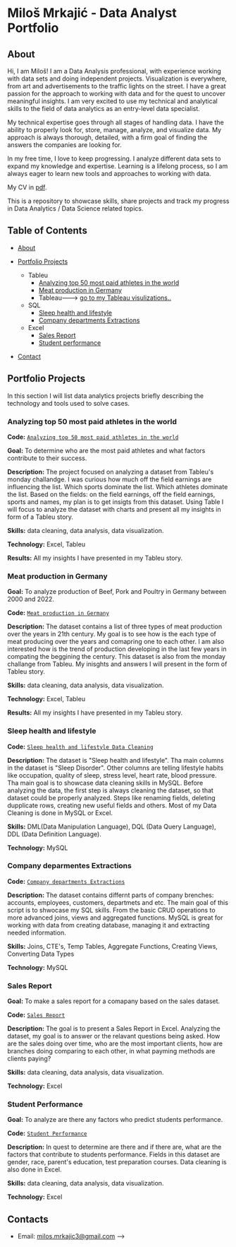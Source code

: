 # Miloš Mrkajić - Data Analyst Portfolio
## About
Hi, I am Miloš! I am a Data Analysis professional, with experience working with data sets and doing independent projects.
Visualization is everywhere, from art and advertisements to the traffic lights on the street.
I have a great passion for the approach to working with data and for the quest to uncover meaningful insights.
I am very excited to use my technical and analytical skills to the field of data analytics as an entry-level data specialist.

My technical expertise goes through all stages of handling data. I have the ability to properly look for, store, manage, analyze, and visualize data.
My approach is always thorough, detailed, with a firm goal of finding the answers the companies are looking for.

In my free time, I love to keep progressing. I analyze different data sets to expand my knowledge and expertise.
Learning is a lifelong process, so I am always eager to learn new tools and approaches to working with data.

My CV in [pdf](https://github.com/tiannaparris/Data-Analysis-Portfolio/blob/main/Tianna%20Parris%20CV.pdf).

This is a repository to showcase skills, share projects and track my progress in Data Analytics / Data Science related topics.

## Table of Contents
- [About](https://github.com/Seki1996/Seki1996/blob/main/README.md#about)
- [Portfolio Projects](https://github.com/Seki1996/Seki1996/blob/main/README.md#portfolio-projects)
  - Tableu
    - [Analyzing top 50 most paid athletes in the world](https://github.com/Seki1996/Seki1996/blob/main/README.md#analyzing-top-50-most-paid-athletes-in-the-world)
    - [Meat production in Germany](https://github.com/Seki1996/Seki1996/blob/main/README.md#meat-production-in-germany)
    - Tableau---> [go to my Tableau visulizations..](https://public.tableau.com/app/profile/milos.mrkajic/vizzes)
  - SQL
    - [Sleep health and lifestyle](https://github.com/Seki1996/Seki1996/blob/main/README.md#sleep-health-and-lifestyle)
    - [Company departments Extractions](https://github.com/Seki1996/Seki1996/blob/main/README.md#company-deparmentes-extractions)
  - Excel
    - [Sales Report](https://github.com/Seki1996/Seki1996/blob/main/README.md#sales-report)
    - [Student performance](https://github.com/Seki1996/Seki1996/blob/main/README.md#student-performance)
  
 

- [Contact](https://github.com/Seki1996/Seki1996/blob/main/README.md#contacts)
## Portfolio Projects
In this section I will list data analytics projects briefly describing the technology and tools used to solve cases.

### Analyzing top 50 most paid athletes in the world
**Code:** [`Analyzing top 50 most paid athletes in the world`](https://public.tableau.com/app/profile/milos.mrkajic/viz/Hihgestpaidathletes/Story1)

**Goal:** To determine who are the most paid athletes and what factors contribute to their success.

**Description:** The project focused on analyzing a dataset from Tableu's monday challandge. I was curious how much off the field earnings are influencing the list. Which sports dominate the list. Which athletes dominate the list. Based on the fields: on the field earnings, off the field earnings, sports and names, my plan is to get insigts from this dataset.
Using Table l will focus to analyze the dataset with charts and present all my insights in form of a Tableu story.

**Skills:** data cleaning, data analysis, data visualization.

**Technology:** Excel, Tableu

**Results:** All my insights I have presented in my Tableu story.

### Meat production in Germany

**Goal:** To analyze production of Beef, Pork and Poultry in Germany between 2000 and 2022.

**Code:** [`Meat production in Germany`](https://public.tableau.com/app/profile/milos.mrkajic/viz/MeatproductioninGermany_17155291173500/Story1)

**Description:** The dataset contains a list of three types of meat production over the years in 21th century. My goal is to see how is the each type of meat producing over the years and comapring one to each other. I am also interested how is the trend of production developing in the last few years in compating the beggining the century. This dataset is also from the monday challange from Tableu. My inisghts and answers I will present in the form of Tableu story.

**Skills:** data cleaning, data analysis, data visualization.

**Technology:** Excel, Tableu

**Results:** All my insights I have presented in my Tableu story.



### Sleep health and lifestyle
**Code:** [`Sleep health and lifestyle Data Cleaning`](https://github.com/Seki1996/example/blob/main/Sleep%20health%20and%20lifestyle%20Data%20Cleaning.sql)

**Description:** The dataset is "Sleep health and lifestyle". Tha main columns in the dataset is "Sleep Disorder". Other columns are telling lifestyle habits like occupation, quality of sleep, stress level, heart rate, blood pressure. Tha main goal is to showcase data cleaning skills in MySQL. Before analyzing the data, the first step is always cleaning the dataset, so that dataset could be properly analyzed. Steps like renaming fields, deleting dupplicate rows, creating new useful fields and others. Most of my Data Cleaning is done in MySQL or Excel. 


**Skills:** DML(Data Manipulation Language), DQL (Data Query Language), DDL (Data Definition Language).

**Technology:** MySQL


### Company deparmentes Extractions
**Code:** [`Company departments Extractions`](https://github.com/Seki1996/example/blob/main/Company%20departments%20Extractions.sql)

**Description:** The dataset contains differnt parts of company brenches: accounts, employees, customers, departmets and etc. The main goal of this script is to shwocase my SQL skills. From the basic CRUD operations to more advanced joins, views and aggregated functions. MySQL is great for working with data from creating database, managing it and extracting needed information.

**Skills:** Joins, CTE's, Temp Tables, Aggregate Functions, Creating Views, Converting Data Types

**Technology:** MySQL



### Sales Report

**Goal:** To make a sales report for a comapany based on the sales dataset.

**Code:** [`Sales Report`](https://github.com/Seki1996/example/blob/main/Sales_report.xlsx)

**Description:** The goal is to present a Sales Report in  Excel. Analyzing the dataset, my goal is to answer or the relavant questions being asked. How are the sales doing over time, who are the most important clients, how are branches doing comparing to each other, in what payming methods are clients paying?

**Skills:** data cleaning, data analysis, data visualization.

**Technology:** Excel



### Student Performance

**Goal:** To analyze are there any factors who predict students performance.

**Code:** [`Student Performance`](https://github.com/Seki1996/example/blob/main/Students%20performance%20Analysis.xlsx)

**Description:** In quest to determine are there and if there are, what are the factors that contribute to students performance. Fields in this dataset are gender, race, parent's education, test preparation courses. Data cleaning is also done in Excel.

**Skills:** data cleaning, data analysis, data visualization.

**Technology:** Excel






## Contacts
- Email: milos.mrkajic3@gmail.com
-->
